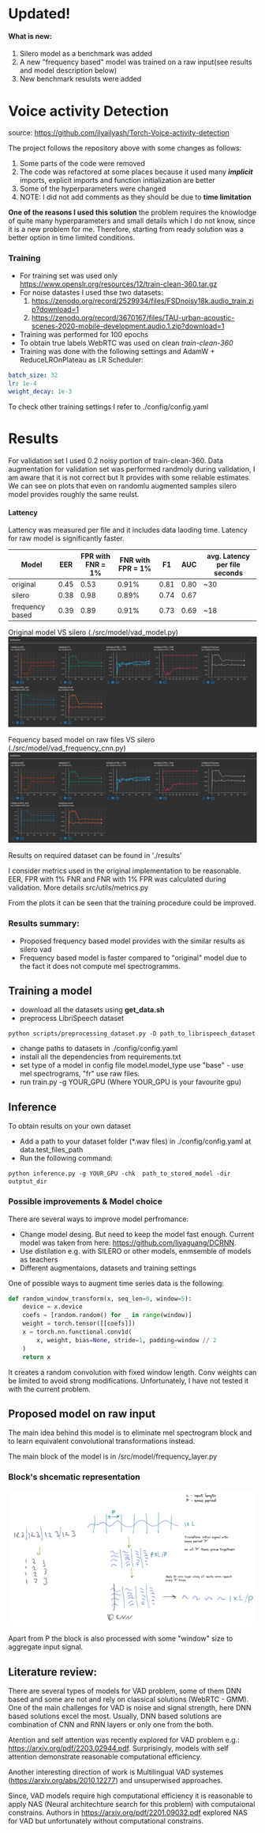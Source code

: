 #  Updated!
#### What is new:
1. Silero model as a benchmark was added
2. A new "frequency based" model was trained on a raw input(see results and model description below)
3. New benchmark resulsts were added


# Voice activity Detection

source: https://github.com/ilyailyash/Torch-Voice-activity-detection

The project follows the repository above with some changes as follows:

1. Some parts of the code were removed
2. The code was refactored at some places because it used many **_implicit_** imports, explicit imports and function initialization are better
3. Some of the hyperparameters were changed
4. NOTE: I did not add comments as they should be due to **time limitation**

**One of the reasons I used this solution** the problem requires the knowlodge of quite many hyperparameters and small details which I do not know, since it is a new problem for me.
Therefore, starting from ready solution was a better option in time limited conditions.

### Training

- For training set was used only https://www.openslr.org/resources/12/train-clean-360.tar.gz
- For noise datastes I used thse two datasets:
  1. https://zenodo.org/record/2529934/files/FSDnoisy18k.audio_train.zip?download=1
  2. https://zenodo.org/record/3670167/files/TAU-urban-acoustic-scenes-2020-mobile-development.audio.1.zip?download=1
- Training was performed for 100 epochs
- To obtain true labels WebRTC was used on clean _train-clean-360_
- Training was done with the following settings and AdamW + ReduceLROnPlateau as LR Scheduler:

```yaml
batch_size: 32
lr: 1e-4
weight_decay: 1e-3
```

To check other training settings I refer to ./config/config.yaml

# Results

For validation set I used 0.2 noisy portion of train-clean-360.
Data augmentation for validation set was performed randmoly during validation, I am aware that it is not correct but It provides with some reliable estimates. We can see on plots that even on randomlu augmented samples silero model provides roughly the same reulst.
#### Lattency
Lattency was measured per file and it includes data laoding time.
Latency for raw model is significantly faster.


| Model   | EER  | FPR with FNR = 1% | FNR with FPR = 1% | F1   | AUC  | avg. Latency per file seconds |
| ------- | ---- | ----------------- | ----------------- | ---- | ---- | ----------------------------- |
| original    | 0.45 | 0.53              | 0.91%             | 0.81 | 0.80 | ~30                           |
| silero  | 0.38 | 0.98              | 0.89%             | 0.74 | 0.67 |                               |
| frequency based | 0.39 | 0.89              | 0.91%             | 0.73 | 0.69 | ~18                           |


Original model VS silero (./src/model/vad_model.py)
![base vs silerj](/images/silero_base.png)

Fequency based model on raw files VS silero (./src/model/vad_frequency_cnn.py)
![base vs silerj](/images/silero_base.png)


Results on required dataset can be found in './results'

I consider metrics used in the original implementation to be reasonable. EER, FPR with 1% FNR and FNR with 1% FPR was calculated during validation. More details src/utils/metrics.py

From the plots it can be seen that the training procedure could be improved.

### Results summary:
- Proposed frequency based model provides with the similar results as silero vad
- Frequency based model is faster compared to "original" model due to the fact it does not compute mel spectrogramms.

## Training a model

- download all the datasets using **get_data.sh**
- preprocess LibriSpeech dataset

```
python scripts/preprocessing_dataset.py -D path_to_librispeech_dataset
```

- change paths to datasets in ./config/config.yaml
- install all the dependencies from requirements.txt
- set type of a model in config file model.model_type use "base" - use mel spectrograms, "fr" use raw files.
- run train.py -g YOUR_GPU (Where YOUR_GPU is your favourite gpu)

## Inference

To obtain results on your own dataset

- Add a path to your dataset folder (\*.wav files) in ./config/config.yaml at data.test_files_path
- Run the following command:

```
python inference.py -g YOUR_GPU -chk  path_to_stored_model -dir outptut_dir
```

### Possible improvements & Model choice

There are several ways to improve model perfromance:

- Change model desing. But need to keep the model fast enough.
  Current model was taken from here: https://github.com/liyaguang/DCRNN.
- Use distilation e.g. with SILERO or other models, enmsemble of models as teachers
- Different augmentaions, datasets and training settings

One of possible ways to augment time series data is the following:

```python
def random_window_transform(x, seq_len=0, window=5):
    device = x.device
    coefs = [random.random() for _ in range(window)]
    weight = torch.tensor([[coefs]])
    x = torch.nn.functional.conv1d(
        x, weight, bias=None, stride=1, padding=window // 2
    )
    return x
```

It creates a random convolution with fixed window length. Conv weights can be limited to avoid strong modifications. Unfortunately, I have not tested it with the current problem.

## Proposed model on raw input

The main idea behind this model is to eliminate mel spectrogram block and to learn equivalent convolutional transformations instead.

The main block of the model is in /src/model/frequency_layer.py 

### Block's shcematic representation

![raw input modelj](/images/frmodel.png)

Apart from P the block is also processed with some "window" size to aggregate input signal.


## Literature review:

There are several types of models for VAD problem, some of them DNN based and some are not and rely on classical solutions (WebRTC - GMM). One of the main challenges for VAD is noise and signal strength, here DNN based solutions excel the most. Usually, DNN based solutions are combination of CNN and RNN layers or only one from the both.

Atention and self attention was recently explored for VAD problem e.g.:
https://arxiv.org/pdf/2203.02944.pdf. Surprisingly, models with self attention demonstrate reasonable computational efficiency.

Another interesting direction of work is Multilingual VAD systemes (https://arxiv.org/abs/2010.12277) and unsuperwised approaches.

Since, VAD models require high computational efficiency it is reasonable to apply NAS (Neural architechture search for this problem) with computaional constrains. Authors in https://arxiv.org/pdf/2201.09032.pdf explored NAS for VAD but unfortunately without computational constrains.

